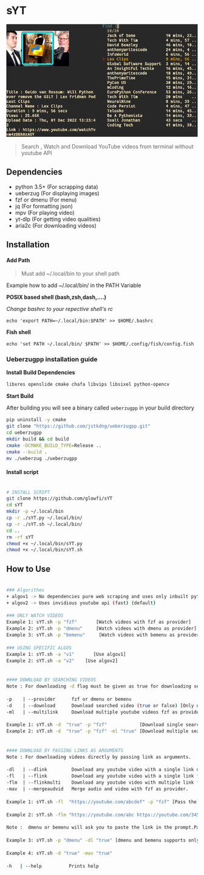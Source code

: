 # sYT

![IMAGE1](./demo.png)

> Search , Watch and Download YouTube videos from terminal without youtube API

## Dependencies

-   python 3.5+ (For scrapping data)
-   ueberzug (For displaying images)
-   fzf or dmenu (For menu)
-   jq (For formatting json)
-   mpv (For playing video)
-   yt-dlp (For getting video qualities)
-   aria2c (For downloading videos)

## Installation

#### Add Path

> Must add ~/.local/bin to your shell path

Example how to add ~/.local/bin/ in the PATH Variable <br>

<b>POSIX based shell (bash,zsh,dash,....) </b>

<em>Change bashrc to your repective shell's rc</em>

```
echo 'export PATH=~/.local/bin:$PATH' >> $HOME/.bashrc
```

<b>Fish shell </b>

```
echo 'set PATH ~/.local/bin/ $PATH' >> $HOME/.config/fish/config.fish
```

### Ueberzugpp installation guide

**Install Build Dependencies**

```sh
libxres openslide cmake chafa libvips libsixel python-opencv
```

**Start Build**

After building you will see a binary called `ueberzugpp` in your build directory

```sh
pip uninstall -y cmake
git clone "https://github.com/jstkdng/ueberzugpp.git"
cd ueberzugpp
mkdir build && cd build
cmake -DCMAKE_BUILD_TYPE=Release ..
cmake --build .
mv ./ueberzug ./ueberzugpp
```

#### Install script

```sh

# INSTALL SCRIPT
git clone https://github.com/glowfi/sYT
cd sYT
mkdir -p ~/.local/bin
cp -r ./sYT.py ~/.local/bin/
cp -r ./sYT.sh ~/.local/bin/
cd ..
rm -rf sYT
chmod +x ~/.local/bin/sYT.py
chmod +x ~/.local/bin/sYT.sh

```

## How to Use

```sh

### Algorithms
+ algov1 -> No dependencies pure web scraping and uses only inbuilt python libraries (slow)
+ algov2 -> Uses invidious youtube api (fast) (default)

### ONLY WATCH VIDEOS
Example 1: sYT.sh -p "fzf"       [Watch videos with fzf as provider]
Example 2: sYT.sh -p "dmenu"     [Watch videos with dmenu as provider]
Example 3: sYT.sh -p "bemenu"     [Watch videos with bemenu as provider]

### USING SPECIFIC ALGOS
Example 1: sYT.sh -a "v1"       [Use algov1]
Example 2: sYT.sh -a "v2"    [Use algov2]


#### DOWNLOAD BY SEARCHING VIDEOS
Note : For downloading -d flag must be given as true for downloading searched videos.

-p    | --provider      fzf or dmenu or bemenu
-d    | --download      Download searched video (true or false) [Only download do not play the video]
-ml   | --multilink     Download multiple youtube videos fzf as provider.

Example 1: sYT.sh -d  "true" -p "fzf"            [Download single searched videos with fzf as provider]
Example 2: sYT.sh -d  "true" -p "fzf" -ml "true" [Download multiple searched videos with fzf as provider]


#### DOWNLOAD BY PASSING LINKS AS ARGUMENTS
Note : For downloading videos directly by passing link as arguments.

-dl   | --dlink         Download any youtube video with a single link dmenu or bemenu as provider.
-fl   | --flink         Download any youtube video with a single link fzf as provider.
-flm  | --flinkmulti    Download any youtube video with multiple link fzf as provider.
-mav  | --mergeaudvid   Merge audio and video with fzf as provider.

Example 1: sYT.sh -fl  "https://youtube.com/abcdef" -p "fzf" [Pass the link as argument if u want to uses fzf]

Example 2: sYT.sh -flm "https://youtube.com/abc https://youtube.com/345" -p "fzf" [Pass multi link as argument if u want to uses fzf]

Note :  dmenu or bemenu will ask you to paste the link in the prompt.Pass true or false for dl

Example 3: sYT.sh -p "dmenu" -dl "true" [dmenu and bemenu supports only single link]

Example 4: sYT.sh -d "true" -mav "true"

-h   | --help          Prints help

```
